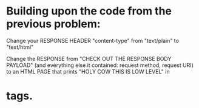 # Building upon the code from the previous problem:

Change your RESPONSE HEADER "content-type" from "text/plain" to "text/html"

Change the RESPONSE from "CHECK OUT THE RESPONSE BODY PAYLOAD" (and everything else it contained: request method, request URI) to an HTML PAGE that prints "HOLY COW THIS IS LOW LEVEL" in <h1> tags.
